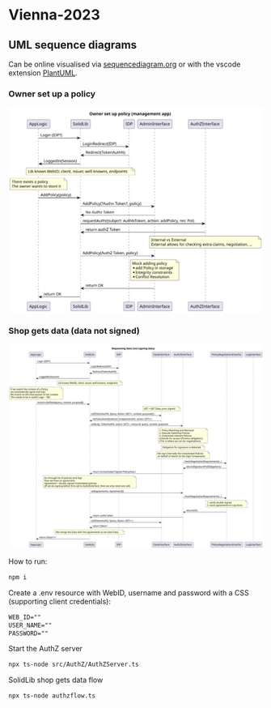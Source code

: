 # Vienna-2023

## UML sequence diagrams

Can be online visualised via [sequencediagram.org](https://sequencediagram.org/) or with the vscode extension [PlantUML](https://plantuml.com/).

### Owner set up a policy

![](img/owner-set-up-policy.svg)

### Shop gets data (data not signed)

![](img/shop-get-data-version-not-signing-data.svg)

How to run:

```sh
npm i
```
Create a .env resource with WebID, username and password with a CSS (supporting client credentials):

```env
WEB_ID=""
USER_NAME=""
PASSWORD=""
```

Start the AuthZ server

```sh
npx ts-node src/AuthZ/AuthZServer.ts
```

SolidLib shop gets data flow

```sh
npx ts-node authzflow.ts 
```